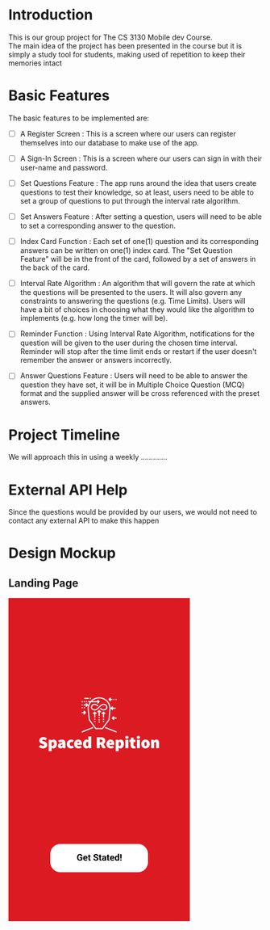 # Introduction
This is our group project for The CS 3130 Mobile dev Course.  
The main idea of the project has been presented in the course but it is simply a study tool for students, making used of repetition to keep their memories intact

# Basic Features
The basic features to be implemented are:  
- [ ] A Register Screen : This is a screen where our users can register themselves into our database to make use of the app.
- [ ] A Sign-In Screen : This is a screen where our users can sign in with their user-name and password.
- [ ] Set Questions Feature : The app runs around the idea that users create questions to test their knowledge, so at least, users need to be able to set a group of questions to put through the interval rate algorithm.
- [ ] Set Answers Feature : After setting a question, users will need to be able to set a corresponding answer to the question.
- [ ] Index Card Function : Each set of one(1) question and its corresponding answers can be written on one(1) index card. The "Set Question Feature" will be in the front of the card, followed by a set of answers in the back of the card.
- [ ] Interval Rate Algorithm : An algorithm that will govern the rate at which the questions will be presented to the users. It will also govern any constraints to answering the questions (e.g. Time Limits). Users will have a bit of choices in choosing what they would like the algorithm to implements (e.g. how long the timer will be).
- [ ] Reminder Function : Using Interval Rate Algorithm, notifications for the question will be given to the user during the chosen time interval. Reminder will stop after the time limit ends or restart if the user doesn't remember the answer or answers incorrectly.
- [ ] Answer Questions Feature : Users will need to be able to answer the question they have set, it will be in Multiple Choice Question (MCQ) format and the supplied answer will be cross referenced with the preset answers.


# Project Timeline
We will approach this in using a weekly .............

# External API Help
Since the questions would be provided by our users, we would not need to contact any external API to make this happen

# Design Mockup

## Landing Page
<img src="/assets/Landing Page.jpg" alt="Landing Page Mockup"/>